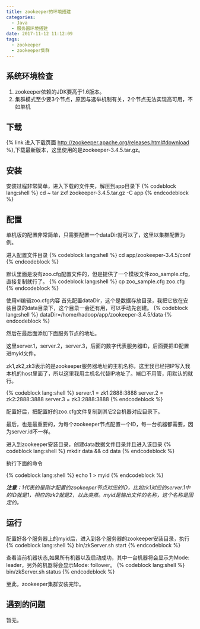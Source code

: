 ```yaml
---
title: zookeeper的环境搭建
categories:
  - Java
  - 服务器环境搭建
date: 2017-11-12 11:12:09
tags:
  - zookeeper
  - zookeeper集群
---
```

## 系统环境检查
1. zookeeper依赖的JDK要高于1.6版本。
2. 集群模式至少要3个节点，原因与选举机制有关，2个节点无法实现高可用，不如单机

## 下载
{% link 进入下载页面 http://zookeeper.apache.org/releases.html#download %},下载最新版本，这里使用的是zookeeper-3.4.5.tar.gz。

## 安装
安装过程非常简单，进入下载的文件夹，解压到app目录下
{% codeblock lang:shell %}
cd ~
tar zxf zookeeper-3.4.5.tar.gz -C app
{% endcodeblock %}

## 配置
单机版的配置非常简单，只需要配置一个dataDir就可以了，这里以集群配置为例。

<!-- more --> 
 进入配置文件目录
{% codeblock lang:shell %}
 cd app/zookeeper-3.4.5/conf
{% endcodeblock %}
 
 默认里面是没有zoo.cfg配置文件的，但是提供了一个模板文件zoo_sample.cfg，直接复制就行了。
 {% codeblock lang:shell %}
 cp zoo_sample.cfg zoo.cfg
 {% endcodeblock %}
 
 使用vi编辑zoo.cfg内容
 首先配置dataDir，这个是数据存放目录，我把它放在安装目录的data目录下，这个目录一会还有用，可以手动先创建。
{% codeblock lang:shell %}
dataDir=/home/hadoop/app/zookeeper-3.4.5/data
{% endcodeblock %}

然后在最后面添加下面服务节点的地址。

这里server.1，server.2，server.3，后面的数字代表服务器ID，后面要把ID配置进myid文件。

zk1,zk2,zk3表示的是zookeeper服务器地址的主机名称，这里我已经把IP写入我本机的host里面了，所以这里我用主机名代替IP地址了。端口不用管，用默认的就行。

{% codeblock lang:shell %}
server.1 = zk1:2888:3888
server.2 = zk2:2888:3888
server.3 = zk3:2888:3888
{% endcodeblock %}
 
 配置好后，把配置好的zoo.cfg文件复制到其它2台机器对应目录下。
 
 最后，也是最重要的，为每个zookeeper节点配置一个ID，每一台机器都需要，因为server.id不一样。
 
 进入到zookeeper安装目录，创建data数据文件目录并且进入该目录
{% codeblock lang:shell %}
mkdir data && cd data
{% endcodeblock %}

执行下面的命令

{% codeblock lang:shell %}
echo 1 > myid
{% endcodeblock %}

_**注意**：1代表的是刚才配置的zookeeper节点对应的ID，比如zk1对应的server.1中的ID就是1，相应的zk2就是2，以此类推。myid是输出文件的名称，这个名称是固定的。_

## 运行

配置好各个服务器上的myid后，进入到各个服务器的zookeeper安装目录，执行
{% codeblock lang:shell %}
bin/zkServer.sh start
{% endcodeblock %}

查看当前机器状态,如果所有机器以及启动成功，其中一台机器将会显示为Mode: leader，另外的机器将会显示Mode: follower。
{% codeblock lang:shell %}
bin/zkServer.sh status
{% endcodeblock %}

至此，zookeeper集群安装完毕。
 
## 遇到的问题
暂无。
